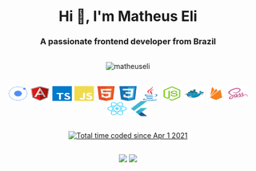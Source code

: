 
<h1 align="center">Hi 👋, I'm Matheus Eli</h1>
<h3 align="center">A passionate frontend developer from Brazil</h3>


<!-- <p align="left"> <img src="https://komarev.com/ghpvc/?username=matheuseli&label=Profile%20views&color=0e75b6&style=flat" alt="matheuseli" /> </p>


- 🌱 I’m currently learning **Flutter and React**

- 📫 How to reach me **matheuseli12@gmail.com**

<h3 align="left">Connect with me:</h3>
<p align="left">
<a href="https://codepen.io/matheuseli" target="blank"><img align="center" src="https://raw.githubusercontent.com/rahuldkjain/github-profile-readme-generator/master/src/images/icons/Social/codepen.svg" alt="matheuseli" height="30" width="40" /></a>
<a href="https://twitter.com/matheuseli99" target="blank"><img align="center" src="https://raw.githubusercontent.com/rahuldkjain/github-profile-readme-generator/master/src/images/icons/Social/twitter.svg" alt="matheuseli99" height="30" width="40" /></a>
<a href="https://linkedin.com/in/matheus-eli-ferreira-494656178" target="blank"><img align="center" src="https://raw.githubusercontent.com/rahuldkjain/github-profile-readme-generator/master/src/images/icons/Social/linked-in-alt.svg" alt="matheus-eli-ferreira-494656178" height="30" width="40" /></a>
<a href="https://instagram.com/matheuseli12" target="blank"><img align="center" src="https://raw.githubusercontent.com/rahuldkjain/github-profile-readme-generator/master/src/images/icons/Social/instagram.svg" alt="matheuseli12" height="30" width="40" /></a>
</p>-->

##

<p align="center"><img align="center" src="https://github-readme-streak-stats.herokuapp.com/?user=matheuseli&theme=dark" alt="matheuseli" /></p>

  <div style="display: inline_block;" align="center"><br>
  <img align="center" alt="Matheus-Ionic" height="30" width="40" src="https://raw.githubusercontent.com/devicons/devicon/master/icons/ionic/ionic-original.svg">
  <img align="center" alt="Matheus-Angular" height="30" width="40" src="https://raw.githubusercontent.com/devicons/devicon/master/icons/angularjs/angularjs-original.svg">
  <img align="center" alt="Matheus-Ts" height="30" width="40" src="https://raw.githubusercontent.com/devicons/devicon/master/icons/typescript/typescript-plain.svg">
  <img align="center" alt="Matheus-Js" height="30" width="40" src="https://raw.githubusercontent.com/devicons/devicon/master/icons/javascript/javascript-plain.svg">
  <img align="center" alt="Matheus-HTML" height="30" width="40" src="https://raw.githubusercontent.com/devicons/devicon/master/icons/html5/html5-original.svg">
  <img align="center" alt="Matheus-CSS" height="30" width="40" src="https://raw.githubusercontent.com/devicons/devicon/master/icons/css3/css3-original.svg">
  <img align="center" alt="Matheus-Java" height="30" width="40" src="https://raw.githubusercontent.com/devicons/devicon/master/icons/java/java-original.svg">
  <img align="center" alt="Matheus-Node" height="30" width="40" src="https://raw.githubusercontent.com/devicons/devicon/master/icons/nodejs/nodejs-original.svg">
  <img align="center" alt="Matheus-Docker" height="30" width="40" src="https://raw.githubusercontent.com/devicons/devicon/master/icons/docker/docker-original.svg">
  <img align="center" alt="Matheus-Firebase" height="30" width="40" src="https://raw.githubusercontent.com/devicons/devicon/master/icons/firebase/firebase-plain.svg">
  <img align="center" alt="Matheus-Sass" height="30" width="40" src="https://raw.githubusercontent.com/devicons/devicon/master/icons/sass/sass-original.svg">
  <img align="center" alt="Matheus-React" height="30" width="40" src="https://raw.githubusercontent.com/devicons/devicon/master/icons/react/react-original.svg">
  <img align="center" alt="Matheus-React" height="30" width="40" src="https://raw.githubusercontent.com/devicons/devicon/master/icons/flutter/flutter-original.svg">
</div>

  ##
  
  <div  align="center">
 <a href="https://wakatime.com/@6460eaec-e176-4150-9862-e2aebe3768db"><img src="https://wakatime.com/badge/user/6460eaec-e176-4150-9862-e2aebe3768db.svg" alt="Total time coded since Apr 1 2021" /></a>
</div>

  ##
  
<p  align="center"> 
  <img height="300em" src="https://wakatime.com/share/@MatheusEli/08eea048-2e95-4dc0-a9a5-3081586fcf5b.svg"/>
  <img height="300em" src="https://wakatime.com/share/@MatheusEli/0de63f5d-5f18-4903-b6aa-e319065f01bd.svg"/>
</p>


